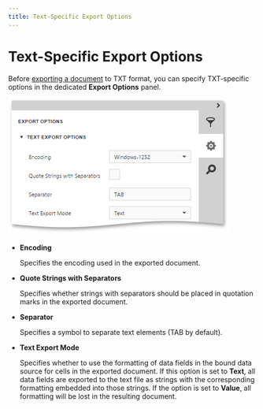 ```yaml
---
title: Text-Specific Export Options
---
```

# Text-Specific Export Options
Before [exporting a document](export-a-document.md) to TXT format, you can specify TXT-specific options in the dedicated **Export Options** panel.

![EUD_HTML5DV_TextExportOptions](../../../../images/img121806.png)
* **Encoding**
	
	Specifies the encoding used in the exported document.
* **Quote Strings with Separators**
	
	Specifies whether strings with separators should be placed in quotation marks in the exported document.
* **Separator**
	
	Specifies a symbol to separate text elements (TAB by default).
* **Text Export Mode**
	
	Specifies whether to use the formatting of data fields in the bound data source for cells in the exported document. If this option is set to **Text**, all data fields are exported to the text file as strings with the corresponding formatting embedded into those strings. If the option is set to **Value**, all formatting will be lost in the resulting document.
